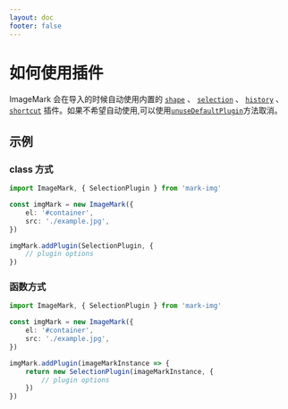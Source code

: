 ```yaml
---
layout: doc
footer: false
---
```


# 如何使用插件

ImageMark 会在导入的时候自动使用内置的 [`shape`](/api/plugin/shape) 、 [`selection`](/api/plugin/selection) 、 [`history`](/api/plugin/history) 、 [`shortcut`](/api/plugin/shortcut) 插件。如果不希望自动使用,可以使用[`unuseDefaultPlugin`](/api/constructor-methods#unusedefaultplugin)方法取消。

## 示例

### class 方式

```ts
import ImageMark, { SelectionPlugin } from 'mark-img'

const imgMark = new ImageMark({
	el: '#container',
	src: './example.jpg',
})

imgMark.addPlugin(SelectionPlugin, {
	// plugin options
})
```

### 函数方式

```ts
import ImageMark, { SelectionPlugin } from 'mark-img'

const imgMark = new ImageMark({
	el: '#container',
	src: './example.jpg',
})

imgMark.addPlugin(imageMarkInstance => {
	return new SelectionPlugin(imageMarkInstance, {
		// plugin options
	})
})
```
